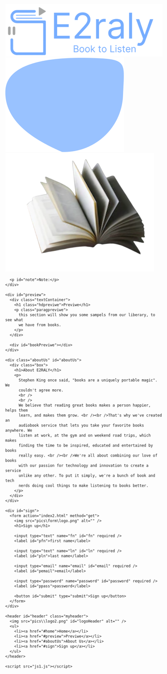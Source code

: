 <!DOCTYPE html>
<html lang="en">
  <head>
    <link rel="preconnect" href="https://fonts.googleapis.com" />
    <link rel="preconnect" href="https://fonts.gstatic.com" crossorigin />
    <link
      href="https://fonts.googleapis.com/css2?family=Inter:wght@300&display=swap"
      rel="stylesheet"
    />
    <link rel="stylesheet" href="style1.css" />
    <meta charset="UTF-8" />
    <meta http-equiv="X-UA-Compatible" content="IE=edge" />
    <meta name="viewport" content="width=device-width, initial-scale=1.0" />
    <title>E2RALY</title>
  </head>
  <body>
    <div id="home">
      <img id="logo_name" src="pics\\logo_name.png" alt="" srcset="" />
      <img id="poly" src="pics\\Ellipse 1.png" alt="" srcset="" />
      <img id="fltBook" src="pics\\filybook.png" alt="" srcset="" />

      <p id="note">Note:</p>
    </div>

    <div id="preview">
      <div class="textContainer">
        <h1 class="hdpreviwe">Previwe</h1>
        <p class="paragpreviwe">
          this section will show you some sampels from our liberary, to see what
          we have from books.
        </p>
      </div>

      <div id="bookPreviwe"></div>
    </div>

    <div class="aboutUs" id="aboutUs">
      <div class="box">
        <h1>About E2RALY</h1>
        <p>
          Stephen King once said, "books are a uniquely portable magic". We
          couldn't agree more.
          <br />
          <br />
          We believe that reading great books makes a person happier, helps them
          learn, and makes them grow. <br /><br />That's why we've created an
          audiobook service that lets you take your favorite books anywhere. We
          listen at work, at the gym and on weekend road trips, which makes
          finding the time to be inspired, educated and entertained by books
          really easy. <br /><br />We're all about combining our love of books
          with our passion for technology and innovation to create a service
          unlike any other. To put it simply, we're a bunch of book and tech
          nerds doing cool things to make listening to books better.
        </p>
      </div>
    </div>

    <div id="sign">
      <form action="index2.html" method="get">
        <img src="pics\form\logo.png" alt="" />
        <h1>Sign up</h1>

        <input type="text" name="fn" id="fn" required />
        <label id="pfn">first name</label>

        <input type="text" name="ln" id="ln" required />
        <label id="pln">last name</label>

        <input type="email" name="email" id="email" required />
        <label id="pemail">email</label>

        <input type="password" name="password" id="password" required />
        <label id="ppass">password</label>

        <button id="submit" type="submit">Sign up</button>
      </form>
    </div>

    <header id="header" class="myheader">
      <img src="pics\\logo2.png" id="logoHeader" alt="" />
      <ul>
        <li><a href="#home">Home</a></li>
        <li><a href="#preview">Previwe</a></li>
        <li><a href="#aboutUs">About Us</a></li>
        <li><a href="#sign">Sign up</a></li>
      </ul>
    </header>

    <script src="js1.js"></script>
  </body>
</html>

